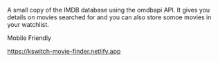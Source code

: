 A small copy of the IMDB database using the omdbapi API.
It gives you details on movies searched for and you can also store somoe movies in your watchlist.

Mobile Friendly

https://kswitch-movie-finder.netlify.app